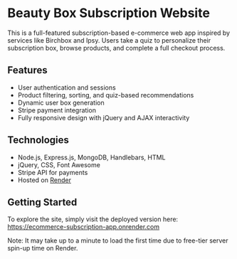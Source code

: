 # Beauty Box Subscription Website

This is a full-featured subscription-based e-commerce web app inspired by services like Birchbox and Ipsy. Users take a quiz to personalize their subscription box, browse products, and complete a full checkout process.

## Features

- User authentication and sessions
- Product filtering, sorting, and quiz-based recommendations
- Dynamic user box generation
- Stripe payment integration
- Fully responsive design with jQuery and AJAX interactivity

## Technologies

- Node.js, Express.js, MongoDB, Handlebars, HTML
- jQuery, CSS, Font Awesome
- Stripe API for payments
- Hosted on [Render](https://render.com)

## Getting Started

To explore the site, simply visit the deployed version here:
https://ecommerce-subscription-app.onrender.com 

Note: It may take up to a minute to load the first time due to free-tier server spin-up time on Render.
